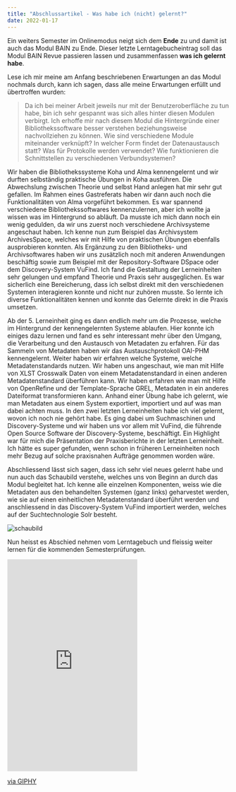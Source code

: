 ```yaml
---
title: "Abschlussartikel - Was habe ich (nicht) gelernt?"
date: 2022-01-17
---
```


Ein weiters Semester im Onlinemodus neigt sich dem **Ende** zu und damit ist auch das Modul BAIN zu Ende. Dieser letzte Lerntagebucheintrag soll das Modul BAIN Revue passieren lassen und zusammenfassen **was ich gelernt habe**.

Lese ich mir meine am Anfang beschriebenen Erwartungen an das Modul nochmals durch, kann ich sagen, dass alle meine Erwartungen erfüllt und übertroffen wurden:

> Da ich bei meiner Arbeit jeweils nur mit der Benutzeroberfläche zu tun habe, bin ich sehr gespannt was sich alles hinter diesen Modulen verbirgt. Ich erhoffe mir nach diesem Modul die Hintergründe einer Bibliothekssoftware besser verstehen beziehungsweise nachvollziehen zu können. Wie sind verschiedene Module miteinander verknüpft? In welcher Form findet der Datenaustausch statt? Was für Protokolle werden verwendet? Wie funktionieren die Schnittstellen zu verschiedenen Verbundsystemen?

Wir haben die Bibliothekssysteme Koha und Alma kennengelernt und wir durften selbständig praktische Übungen in Koha ausführen. Die Abwechslung zwischen Theorie und selbst Hand anlegen hat mir sehr gut gefallen. Im Rahmen eines Gastreferats haben wir dann auch noch die Funktionalitäten von Alma vorgeführt bekommen. Es war spannend verschiedene Bibliothekssoftwares kennenzulernen, aber ich wollte ja wissen was im Hintergrund so abläuft. Da musste ich mich dann noch ein wenig gedulden, da wir uns zuerst noch verschiedene Archivsysteme angeschaut haben. Ich kenne nun zum Beispiel das Archivsystem ArchivesSpace, welches wir mit Hilfe von praktischen Übungen ebenfalls ausprobieren konnten. Als Ergänzung zu den Bibliotheks- und Archivsoftwares haben wir uns zusätzlich noch mit anderen Anwendungen beschäftig sowie zum Beispiel mit der Repository-Software DSpace oder dem Discovery-System VuFind. Ich fand die Gestaltung der Lerneinheiten sehr gelungen und empfand Theorie und Praxis sehr ausgeglichen. Es war sicherlich eine Bereicherung, dass ich selbst direkt mit den verschiedenen Systemen interagieren konnte und nicht nur zuhören musste. So lernte ich diverse Funktionalitäten kennen und konnte das Gelernte direkt in die Praxis umsetzen. 

Ab der 5. Lerneinheit ging es dann endlich mehr um die Prozesse, welche im Hintergrund der kennengelernten Systeme ablaufen. Hier konnte ich einiges dazu lernen und fand es sehr interessant mehr über den Umgang, die Verarbeitung und den Austausch von Metadaten zu erfahren. Für das Sammeln von Metadaten haben wir das Austauschprotokoll OAI-PHM kennengelernt. Weiter haben wir erfahren welche Systeme, welche Metadatenstandards nutzen. Wir haben uns angeschaut, wie man mit Hilfe von XLST Crosswalk Daten von einem Metadatenstandard in einen anderen Metadatenstandard überführen kann. Wir haben erfahren wie man mit Hilfe von OpenRefine und der Template-Sprache GREL, Metadaten in ein anderes Dateiformat transformieren kann. Anhand einer Übung habe ich gelernt, wie man Metadaten aus einem System exportiert, importiert und auf was man dabei achten muss. In den zwei letzten Lerneinheiten habe ich viel gelernt, wovon ich noch nie gehört habe. Es ging dabei um Suchmaschinen und Discovery-Systeme und wir haben uns vor allem mit VuFind, die führende Open Source Software der Discovery-Systeme, beschäftigt. Ein Highlight war für mich die Präsentation der Praxisberichte in der letzten Lerneinheit. Ich hätte es super gefunden, wenn schon in früheren Lerneinheiten noch mehr Bezug auf solche praxisnahen Aufträge genommen worden wäre. 

Abschliessend lässt sich sagen, dass ich sehr viel neues gelernt habe und nun auch das Schaubild verstehe, welches uns von Beginn an durch das Modul begleitet hat. Ich kenne alle einzelnen Komponenten, weiss wie die Metadaten aus den behandelten Systemen (ganz links) geharvestet werden, wie sie auf einen einheitlichen Metadatenstandard überführt werden und anschliessend in das Discovery-System VuFind importiert werden, welches auf der Suchtechnologie Solr besteht. 

![schaubild](https://user-images.githubusercontent.com/79304830/149809235-5726447a-46f7-4dc8-97eb-375c6eb58fe4.png)
 
Nun heisst es Abschied nehmen vom Lerntagebuch und fleissig weiter lernen für die kommenden Semesterprüfungen. 

<iframe src="https://giphy.com/embed/m9eG1qVjvN56H0MXt8" width="295" height="480" frameBorder="0" class="giphy-embed" allowFullScreen></iframe><p><a href="https://giphy.com/gifs/baby-bye-slide-m9eG1qVjvN56H0MXt8">via GIPHY</a></p>



